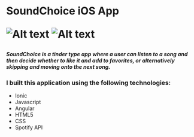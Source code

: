 <h1>SoundChoice iOS App


![Alt text](https://github.com/Pau1fitz/iOS-music-app/blob/master/code/home.png)
![Alt text](https://github.com/Pau1fitz/iOS-music-app/blob/master/code/likes.png)

<h5>SoundChoice is a tinder type app where a user can listen to a song and then decide whether to like it and add to favorites, or alternatively skipping and moving onto the next song.</h5>

<h3>I built this application using the following technologies:</h3>
<ul>
<li>Ionic
<li>Javascript
<li> Angular
<li> HTML5
<li> CSS
<li>Spotify API
